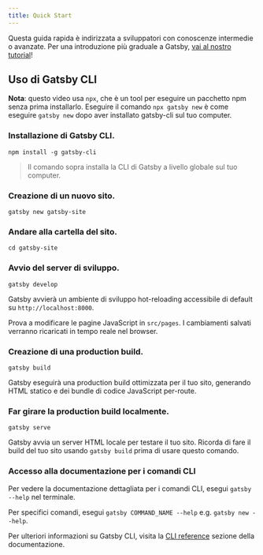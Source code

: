 ```yaml
---
title: Quick Start
---
```


Questa guida rapida è indirizzata a sviluppatori con conoscenze intermedie o avanzate. Per una introduzione più graduale a Gatsby, [vai al nostro tutorial](/tutorial/)!

## Uso di Gatsby CLI

<EggheadEmbed
  lessonLink="https://egghead.io/lessons/gatsby-quick-start-with-gatsby-create-develop-and-build-gatsby-sites-from-the-command-line"
  lessonTitle="Quick Start with Gatsby: Create, Develop, and Build Gatsby Sites From the Command Line"
/>

**Nota**: questo video usa `npx`, che è un tool per eseguire un pacchetto npm senza prima installarlo. Eseguire il comando `npx gatsby new` è come eseguire `gatsby new` dopo aver installato gatsby-cli sul tuo computer.

### Installazione di Gatsby CLI.

```shell
npm install -g gatsby-cli
```

> Il comando sopra installa la CLI di Gatsby a livello globale sul tuo computer.

### Creazione di un nuovo sito.

```shell
gatsby new gatsby-site
```

### Andare alla cartella del sito.

```shell
cd gatsby-site
```

### Avvio del server di sviluppo.

```shell
gatsby develop
```

Gatsby avvierà un ambiente di sviluppo hot-reloading accessibile di default su `http://localhost:8000`.

Prova a modificare le pagine JavaScript in `src/pages`. I cambiamenti salvati verranno ricaricati in tempo reale nel browser.

### Creazione di una production build.

```shell
gatsby build
```

Gatsby eseguirà una production build ottimizzata per il tuo sito, generando HTML statico e dei bundle di codice JavaScript per-route.

### Far girare la production build localmente.

```shell
gatsby serve
```

Gatsby avvia un server HTML locale per testare il tuo sito. Ricorda di fare il build del tuo sito usando `gatsby build` prima di usare questo comando.

### Accesso alla documentazione per i comandi CLI

Per vedere la documentazione dettagliata per i comandi CLI, esegui `gatsby --help` nel terminale.

Per specifici comandi, esegui `gatsby COMMAND_NAME --help` e.g. `gatsby new --help`.

Per ulteriori informazioni su Gatsby CLI, visita la [CLI reference](/docs/gatsby-cli/) sezione della documentazione.
